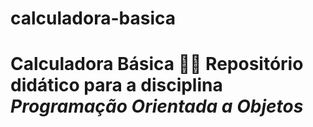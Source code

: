 # calculadora-basica
# Calculadora Básica 📐✨   **Repositório didático para a disciplina _Programação Orientada a Objetos_**
